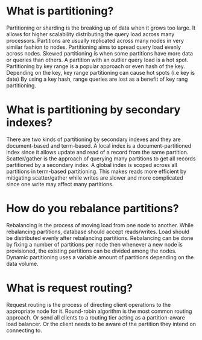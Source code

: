 # What is partitioning?

Partitioning or sharding is the breaking up of data when it grows too large.
It allows for higher scalability distributing the query load across many
processors. Partitions are usually replicated across many nodes in very
similar fashion to nodes. Partitioning aims to spread query load evenly
across nodes. Skewed partitioning is when some partitions have more data
or queries than others. A partition with an outlier query load is a hot spot.
Partitioning by key range is a popular approach or even hash of the key.
Depending on the key, key range partitioning can cause hot spots (i.e key is date)
By using a key hash, range queries are lost as a benefit of key rang partitioning.

# What is partitioning by secondary indexes?

There are two kinds of partitioning by secondary indexes and they are
document-based and term-based. A local index is a document-partitioned index
since it allows update and read of a record from the same partition.
Scatter/gather is the approach of querying many partitions to get
all records partitioned by a secondary index. A global index is scoped
across all partitions in term-based partitioning. This makes reads more
efficient by mitigating scatter/gather while writes are slower and more
complicated since one write may affect many partitions.

# How do you rebalance partitions?

Rebalancing is the process of moving load from one node to another.
While rebalancing partitions, database should accept reads/writes.
Load should be distributed evenly after rebalancing partitions.
Rebalancing can be done by fixing a number of partitions per node
then whenever a new node is provisioned, the existing partitions
can be divided among the nodes. Dynamic partitioning uses a variable
amount of partitions depending on the data volume.

# What is request routing?

Request routing is the process of directing client operations to
the appropriate node for it. Round-robin algorithm is the most
common routing approach. Or send all clients to a routing tier
acting as a partition-aware load balancer. Or the client needs to be
aware of the partition they intend on connecting to.
